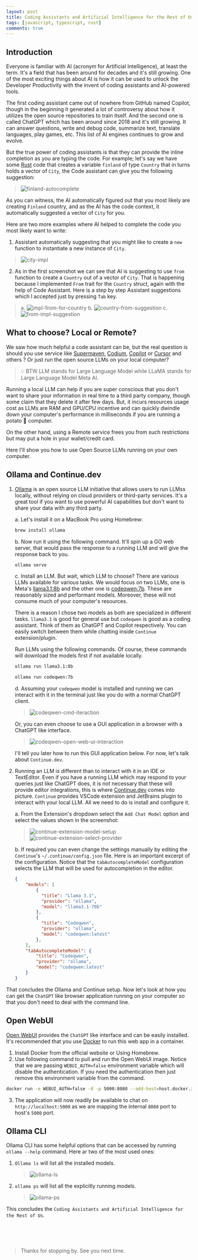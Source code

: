 ```yaml
---
layout: post
title: Coding Assistants and Artificial Intelligence for the Rest of Us
tags: [javascript, typescript, rust]
comments: true
---
```



## Introduction

Everyone is familiar with AI (acronym for Artificial Intelligence), at least the term. It's a field that has been around for decades and it's still growing. One of the most exciting things about AI is how it can be used to unlock the Developer Productivity with the invent of coding assistants and AI-powered tools. 

The first coding assistant came out of nowhere from GitHub named Copilot, though in the beginning it generated a lot of controversy about how it utilizes the open source repositories to train itself. And the second one is called ChatGPT which has been around since 2018 and it's still growing. It can answer questions, write and debug code, summarize text, translate languages, play games, etc. This list of AI engines continues to grow and evolve.

But the true power of coding assistants is that they can provide the inline completion as you are typing the code. For example; let's say we have some [Rust](https://www.rust-lang.org/) code that creates a variable `finland` of type `Country` that in turns holds a vector of `City`, the Code assistant can give you the following suggestion:

> ![finland-autocomplete](/assets/img/coding-assistants-and-ollama/finland-autocomplete.png)

As you can witness, the AI automatically figured out that you most likely are creating `Finland` country, and as the AI has the code context, it automatically suggested a vector of `City` for you.

Here are two more examples where AI helped to complete the code you most likely want to write:

1. Assistant automatically suggesting that you might like to create a `new` function to instantiate a new instance of `City`. 
> ![city-impl](/assets/img/coding-assistants-and-ollama/city-impl.png)

2. As in the first screenshot we can see that AI is suggesting to use `from` function to create a `Country` out of a vector of `City`. That is happening because I implemented `From` trait for the `Country` struct, again with the help of Code Assistant. Here is a step by step Assistant suggestions which I accepted just by pressing `Tab` key.

> a. ![impl-from-for-country](/assets/img/coding-assistants-and-ollama/impl-from-for-country.png)
> b. ![country-from-suggestion](/assets/img/coding-assistants-and-ollama/country-from-suggestion.png)
> c. ![from-impl-suggestion](/assets/img/coding-assistants-and-ollama/from-impl-suggestion.png)

## What to choose? Local or Remote?

We saw how much helpful a code assistant can be, but the real question is should you use service like [Supermaven](https://supermaven.com/), [Codium](https://www.codium.ai/), [Copilot](https://github.com/features/copilot) or [Cursor](https://www.cursor.com/) and others ? Or just run the open source LLMs on your local computer?

> 💡 BTW LLM stands for Large Language Model while LLaMA stands for Large Language Model Meta AI.

Running a local LLM can help if you are super conscious that you don't want to share your information in real time to a third party company, though some claim that they delete it after few days. But, it incurs resources usage cost as LLMs are RAM and GPU/CPU incentive and can quickly dwindle down your computer's performance in milliseconds if you are running a potato 🥔 computer.

On the other hand, using a Remote service frees you from such restrictions but may put a hole in your wallet/credit card. 

Here I'll show you how to use Open Source LLMs running on your own computer. 

## Ollama and Continue.dev

1. [Ollama](https://ollama.com) is an open source LLM initiative that allows users to run LLMss locally, without relying on cloud providers or third-party services. It's a great tool if you want to use powerful AI capabilities but don't want to share your data with any third party.

    a. Let's install it on a MacBook Pro using Homebrew:
    ~~~sh 
    brew install ollama
    ~~~

    b. Now run it using the following command. It'll spin up a GO web server, that would pass the response to a running LLM and will give the response back to you.
    ~~~sh
    ollama serve
    ~~~

    c. Install an LLM. But wait, which LLM to choose? There are various LLMs available for various tasks. We would focus on two LLMs, one is Meta's [llama3.1:8b](https://ollama.com/library/llama3.1:8b) and the other one is [codeqwen:7b](https://ollama.com/library/codeqwen:7b). These are reasonably sized and performant models. Moreover, these will not consume much of your computer's resources.
    
    There is a reason I chose two models as both are specialized in different tasks. `llama3.1` is good for general use but `codeqwen` is good as a coding assistant. Think of them as ChatGPT and Copilot respectively. You can easily switch between them while chatting inside `Continue` extension/plugin.

    Run LLMs using the following commands. Of course, these commands will download the models first if not available locally. 
    
    ~~~sh
    ollama run llama3.1:8b
    ~~~
    ~~~sh
    ollama run codeqwen:7b
    ~~~

    d. Assuming your `codeqwen` model is installed and running we can interact with it in the terminal just like you do with a normal ChatGPT client.
    > ![codeqwen-cmd-iteraction](/assets/img/coding-assistants-and-ollama/codeqwen-cmd-iteraction.png)

    Or, you can even choose to use a GUI application in a browser with a ChatGPT like interface.
    > ![codeqwen-open-web-ui-interaction](/assets/img/coding-assistants-and-ollama/codeqwen-open-web-ui-interaction.png)

    I'll tell you later how to run this GUI application below. For now, let's talk about `Continue.dev`.


2. Running an LLM is different than to interact with it in an IDE or TextEditor. Even if you have a running LLM which may respond to your queries just like ChatGPT does, it is not necessary that these will provide editor integrations, this is where [Continue.dev](https://continue.dev) comes into picture. `Continue` provides VSCode extension and JetBrains plugin to interact with your local LLM. All we need to do is install and configure it. 

    a. From the Extension's dropdown select the `Add Chat Model` option and select the values shown in the screenshot:
    > ![continue-extension-model-setup](/assets/img/coding-assistants-and-ollama/continue-extenion-model-setup.png)
    > ![continue-extension-select-provider](/assets/img/coding-assistants-and-ollama/continue-extension-select-provider.png)

    b. If required you can even change the settings manually by editing the `Continue`'s `~/.continue/config.json` file. Here is an important excerpt of the configuration. Notice that the `tabAutocompleteModel` configuration selects the LLM that will be used for autocompletion in the editor.

    ~~~json
    {
        "models": [
            {
              "title": "Llama 3.1",
              "provider": "ollama",
              "model": "llama3.1-70b"
            },
            {
              "title": "Codeqwen",
              "provider": "ollama",
              "model": "codeqwen:latest"
            },
        ],
        "tabAutocompleteModel": {
            "title": "Codeqwen",
            "provider": "ollama",
            "model": "codeqwen:latest"
        }
    }
    ~~~

That concludes the Ollama and Continue setup. Now let's look at how you can get the `ChatGPT` like browser application running on your computer so that you don't need to deal with the command line.


## Open WebUI

[Open WebUI](https://docs.openwebui.com/) provides the `ChatGPT` like interface and can be easily installed. It's recommended that you use [Docker](https://www.docker.com) to run this web app in a container. 

1. Install Docker from the official website or Using Homebrew.
2. Use following command to pull and run the Open WebUI image. Notice that we are passing `WEBUI_AUTH=false` environment variable which will disable the authentication. If you need the authentication then just remove this environment variable from the command.
~~~sh
docker run -e WEBUI_AUTH=false -d -p 5000:8080 --add-host=host.docker.internal:host-gateway -v open-webui:/app/backend/data --name open-webui --restart always ghcr.io/open-webui/open-webui:main
~~~
3. The application will now readily be available to chat on `http://localhost:5000` as we are mapping the internal `8080` port to host's `5000` port.

## Ollama CLI

Ollama CLI has some helpful options that can be accessed by running `ollama --help` command. Here ar two of the most used ones:

1. `Ollama ls` will list all the installed models.
    > ![ollama-ls](/assets/img/coding-assistants-and-ollama/ollama-ls.png)
2. `ollama ps` will list all the explicitly running models.
    > ![ollama-ps](/assets/img/coding-assistants-and-ollama/ollama-ps.png)

This concludes the `Coding Assistants and Artificial Intelligence for the Rest of Us`.

<br>
<br>
<br>


>Thanks for stopping by. See you next time.
